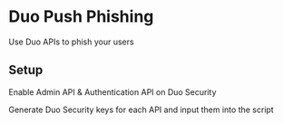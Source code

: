 # Duo Push Phishing
Use Duo APIs to phish your users

## Setup
Enable Admin API & Authentication API on Duo Security

Generate Duo Security keys for each API and input them into the script
